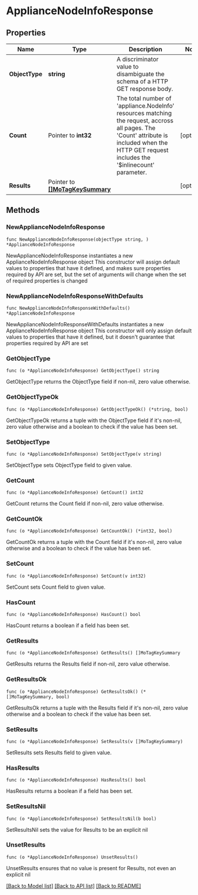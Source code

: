 # ApplianceNodeInfoResponse

## Properties

Name | Type | Description | Notes
------------ | ------------- | ------------- | -------------
**ObjectType** | **string** | A discriminator value to disambiguate the schema of a HTTP GET response body. | 
**Count** | Pointer to **int32** | The total number of &#39;appliance.NodeInfo&#39; resources matching the request, accross all pages. The &#39;Count&#39; attribute is included when the HTTP GET request includes the &#39;$inlinecount&#39; parameter. | [optional] 
**Results** | Pointer to [**[]MoTagKeySummary**](MoTagKeySummary.md) |  | [optional] 

## Methods

### NewApplianceNodeInfoResponse

`func NewApplianceNodeInfoResponse(objectType string, ) *ApplianceNodeInfoResponse`

NewApplianceNodeInfoResponse instantiates a new ApplianceNodeInfoResponse object
This constructor will assign default values to properties that have it defined,
and makes sure properties required by API are set, but the set of arguments
will change when the set of required properties is changed

### NewApplianceNodeInfoResponseWithDefaults

`func NewApplianceNodeInfoResponseWithDefaults() *ApplianceNodeInfoResponse`

NewApplianceNodeInfoResponseWithDefaults instantiates a new ApplianceNodeInfoResponse object
This constructor will only assign default values to properties that have it defined,
but it doesn't guarantee that properties required by API are set

### GetObjectType

`func (o *ApplianceNodeInfoResponse) GetObjectType() string`

GetObjectType returns the ObjectType field if non-nil, zero value otherwise.

### GetObjectTypeOk

`func (o *ApplianceNodeInfoResponse) GetObjectTypeOk() (*string, bool)`

GetObjectTypeOk returns a tuple with the ObjectType field if it's non-nil, zero value otherwise
and a boolean to check if the value has been set.

### SetObjectType

`func (o *ApplianceNodeInfoResponse) SetObjectType(v string)`

SetObjectType sets ObjectType field to given value.


### GetCount

`func (o *ApplianceNodeInfoResponse) GetCount() int32`

GetCount returns the Count field if non-nil, zero value otherwise.

### GetCountOk

`func (o *ApplianceNodeInfoResponse) GetCountOk() (*int32, bool)`

GetCountOk returns a tuple with the Count field if it's non-nil, zero value otherwise
and a boolean to check if the value has been set.

### SetCount

`func (o *ApplianceNodeInfoResponse) SetCount(v int32)`

SetCount sets Count field to given value.

### HasCount

`func (o *ApplianceNodeInfoResponse) HasCount() bool`

HasCount returns a boolean if a field has been set.

### GetResults

`func (o *ApplianceNodeInfoResponse) GetResults() []MoTagKeySummary`

GetResults returns the Results field if non-nil, zero value otherwise.

### GetResultsOk

`func (o *ApplianceNodeInfoResponse) GetResultsOk() (*[]MoTagKeySummary, bool)`

GetResultsOk returns a tuple with the Results field if it's non-nil, zero value otherwise
and a boolean to check if the value has been set.

### SetResults

`func (o *ApplianceNodeInfoResponse) SetResults(v []MoTagKeySummary)`

SetResults sets Results field to given value.

### HasResults

`func (o *ApplianceNodeInfoResponse) HasResults() bool`

HasResults returns a boolean if a field has been set.

### SetResultsNil

`func (o *ApplianceNodeInfoResponse) SetResultsNil(b bool)`

 SetResultsNil sets the value for Results to be an explicit nil

### UnsetResults
`func (o *ApplianceNodeInfoResponse) UnsetResults()`

UnsetResults ensures that no value is present for Results, not even an explicit nil

[[Back to Model list]](../README.md#documentation-for-models) [[Back to API list]](../README.md#documentation-for-api-endpoints) [[Back to README]](../README.md)


